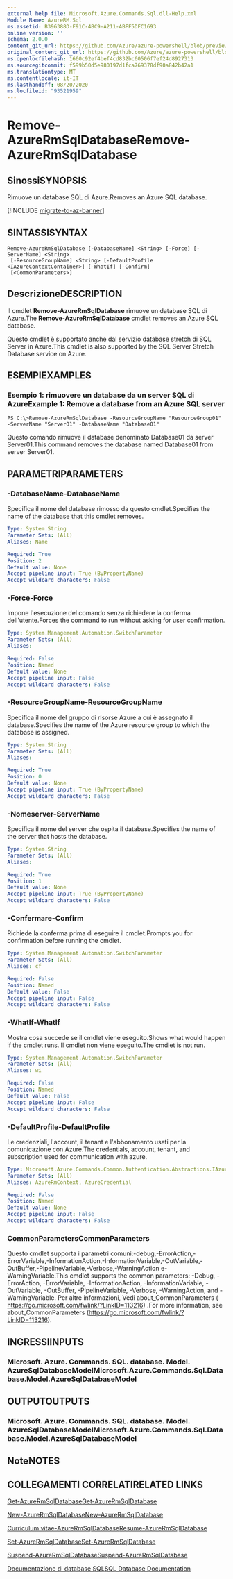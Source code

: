 ```yaml
---
external help file: Microsoft.Azure.Commands.Sql.dll-Help.xml
Module Name: AzureRM.Sql
ms.assetid: B396388D-F91C-4BC9-A211-ABFF5DFC1693
online version: ''
schema: 2.0.0
content_git_url: https://github.com/Azure/azure-powershell/blob/preview/src/ResourceManager/Sql/Commands.Sql/help/Remove-AzureRmSqlDatabase.md
original_content_git_url: https://github.com/Azure/azure-powershell/blob/preview/src/ResourceManager/Sql/Commands.Sql/help/Remove-AzureRmSqlDatabase.md
ms.openlocfilehash: 1660c92ef4bef4cd832bc60506f7ef24d8927313
ms.sourcegitcommit: f599b50d5e980197d1fca769378df90a842b42a1
ms.translationtype: MT
ms.contentlocale: it-IT
ms.lasthandoff: 08/20/2020
ms.locfileid: "93521959"
---
```

# <span data-ttu-id="ccae9-101">Remove-AzureRmSqlDatabase</span><span class="sxs-lookup"><span data-stu-id="ccae9-101">Remove-AzureRmSqlDatabase</span></span>

## <span data-ttu-id="ccae9-102">Sinossi</span><span class="sxs-lookup"><span data-stu-id="ccae9-102">SYNOPSIS</span></span>
<span data-ttu-id="ccae9-103">Rimuove un database SQL di Azure.</span><span class="sxs-lookup"><span data-stu-id="ccae9-103">Removes an Azure SQL database.</span></span>

[!INCLUDE [migrate-to-az-banner](../../includes/migrate-to-az-banner.md)]

## <span data-ttu-id="ccae9-104">SINTASSI</span><span class="sxs-lookup"><span data-stu-id="ccae9-104">SYNTAX</span></span>

```
Remove-AzureRmSqlDatabase [-DatabaseName] <String> [-Force] [-ServerName] <String>
 [-ResourceGroupName] <String> [-DefaultProfile <IAzureContextContainer>] [-WhatIf] [-Confirm]
 [<CommonParameters>]
```

## <span data-ttu-id="ccae9-105">Descrizione</span><span class="sxs-lookup"><span data-stu-id="ccae9-105">DESCRIPTION</span></span>
<span data-ttu-id="ccae9-106">Il cmdlet **Remove-AzureRmSqlDatabase** rimuove un database SQL di Azure.</span><span class="sxs-lookup"><span data-stu-id="ccae9-106">The **Remove-AzureRmSqlDatabase** cmdlet removes an Azure SQL database.</span></span>

<span data-ttu-id="ccae9-107">Questo cmdlet è supportato anche dal servizio database stretch di SQL Server in Azure.</span><span class="sxs-lookup"><span data-stu-id="ccae9-107">This cmdlet is also supported by the SQL Server Stretch Database service on Azure.</span></span>

## <span data-ttu-id="ccae9-108">ESEMPI</span><span class="sxs-lookup"><span data-stu-id="ccae9-108">EXAMPLES</span></span>

### <span data-ttu-id="ccae9-109">Esempio 1: rimuovere un database da un server SQL di Azure</span><span class="sxs-lookup"><span data-stu-id="ccae9-109">Example 1: Remove a database from an Azure SQL server</span></span>
```
PS C:\>Remove-AzureRmSqlDatabase -ResourceGroupName "ResourceGroup01" -ServerName "Server01" -DatabaseName "Database01"
```

<span data-ttu-id="ccae9-110">Questo comando rimuove il database denominato Database01 da server Server01.</span><span class="sxs-lookup"><span data-stu-id="ccae9-110">This command removes the database named Database01 from server Server01.</span></span>

## <span data-ttu-id="ccae9-111">PARAMETRI</span><span class="sxs-lookup"><span data-stu-id="ccae9-111">PARAMETERS</span></span>

### <span data-ttu-id="ccae9-112">-DatabaseName</span><span class="sxs-lookup"><span data-stu-id="ccae9-112">-DatabaseName</span></span>
<span data-ttu-id="ccae9-113">Specifica il nome del database rimosso da questo cmdlet.</span><span class="sxs-lookup"><span data-stu-id="ccae9-113">Specifies the name of the database that this cmdlet removes.</span></span>

```yaml
Type: System.String
Parameter Sets: (All)
Aliases: Name

Required: True
Position: 2
Default value: None
Accept pipeline input: True (ByPropertyName)
Accept wildcard characters: False
```

### <span data-ttu-id="ccae9-114">-Force</span><span class="sxs-lookup"><span data-stu-id="ccae9-114">-Force</span></span>
<span data-ttu-id="ccae9-115">Impone l'esecuzione del comando senza richiedere la conferma dell'utente.</span><span class="sxs-lookup"><span data-stu-id="ccae9-115">Forces the command to run without asking for user confirmation.</span></span>

```yaml
Type: System.Management.Automation.SwitchParameter
Parameter Sets: (All)
Aliases: 

Required: False
Position: Named
Default value: None
Accept pipeline input: False
Accept wildcard characters: False
```

### <span data-ttu-id="ccae9-116">-ResourceGroupName</span><span class="sxs-lookup"><span data-stu-id="ccae9-116">-ResourceGroupName</span></span>
<span data-ttu-id="ccae9-117">Specifica il nome del gruppo di risorse Azure a cui è assegnato il database.</span><span class="sxs-lookup"><span data-stu-id="ccae9-117">Specifies the name of the Azure resource group to which the database is assigned.</span></span>

```yaml
Type: System.String
Parameter Sets: (All)
Aliases: 

Required: True
Position: 0
Default value: None
Accept pipeline input: True (ByPropertyName)
Accept wildcard characters: False
```

### <span data-ttu-id="ccae9-118">-Nomeserver</span><span class="sxs-lookup"><span data-stu-id="ccae9-118">-ServerName</span></span>
<span data-ttu-id="ccae9-119">Specifica il nome del server che ospita il database.</span><span class="sxs-lookup"><span data-stu-id="ccae9-119">Specifies the name of the server that hosts the database.</span></span>

```yaml
Type: System.String
Parameter Sets: (All)
Aliases: 

Required: True
Position: 1
Default value: None
Accept pipeline input: True (ByPropertyName)
Accept wildcard characters: False
```

### <span data-ttu-id="ccae9-120">-Confermare</span><span class="sxs-lookup"><span data-stu-id="ccae9-120">-Confirm</span></span>
<span data-ttu-id="ccae9-121">Richiede la conferma prima di eseguire il cmdlet.</span><span class="sxs-lookup"><span data-stu-id="ccae9-121">Prompts you for confirmation before running the cmdlet.</span></span>

```yaml
Type: System.Management.Automation.SwitchParameter
Parameter Sets: (All)
Aliases: cf

Required: False
Position: Named
Default value: False
Accept pipeline input: False
Accept wildcard characters: False
```

### <span data-ttu-id="ccae9-122">-WhatIf</span><span class="sxs-lookup"><span data-stu-id="ccae9-122">-WhatIf</span></span>
<span data-ttu-id="ccae9-123">Mostra cosa succede se il cmdlet viene eseguito.</span><span class="sxs-lookup"><span data-stu-id="ccae9-123">Shows what would happen if the cmdlet runs.</span></span>
<span data-ttu-id="ccae9-124">Il cmdlet non viene eseguito.</span><span class="sxs-lookup"><span data-stu-id="ccae9-124">The cmdlet is not run.</span></span>

```yaml
Type: System.Management.Automation.SwitchParameter
Parameter Sets: (All)
Aliases: wi

Required: False
Position: Named
Default value: False
Accept pipeline input: False
Accept wildcard characters: False
```

### <span data-ttu-id="ccae9-125">-DefaultProfile</span><span class="sxs-lookup"><span data-stu-id="ccae9-125">-DefaultProfile</span></span>
<span data-ttu-id="ccae9-126">Le credenziali, l'account, il tenant e l'abbonamento usati per la comunicazione con Azure.</span><span class="sxs-lookup"><span data-stu-id="ccae9-126">The credentials, account, tenant, and subscription used for communication with azure.</span></span>

```yaml
Type: Microsoft.Azure.Commands.Common.Authentication.Abstractions.IAzureContextContainer
Parameter Sets: (All)
Aliases: AzureRmContext, AzureCredential

Required: False
Position: Named
Default value: None
Accept pipeline input: False
Accept wildcard characters: False
```

### <span data-ttu-id="ccae9-127">CommonParameters</span><span class="sxs-lookup"><span data-stu-id="ccae9-127">CommonParameters</span></span>
<span data-ttu-id="ccae9-128">Questo cmdlet supporta i parametri comuni:-debug,-ErrorAction,-ErrorVariable,-InformationAction,-InformationVariable,-OutVariable,-OutBuffer,-PipelineVariable,-Verbose,-WarningAction e-WarningVariable.</span><span class="sxs-lookup"><span data-stu-id="ccae9-128">This cmdlet supports the common parameters: -Debug, -ErrorAction, -ErrorVariable, -InformationAction, -InformationVariable, -OutVariable, -OutBuffer, -PipelineVariable, -Verbose, -WarningAction, and -WarningVariable.</span></span> <span data-ttu-id="ccae9-129">Per altre informazioni, Vedi about_CommonParameters ( https://go.microsoft.com/fwlink/?LinkID=113216) .</span><span class="sxs-lookup"><span data-stu-id="ccae9-129">For more information, see about_CommonParameters (https://go.microsoft.com/fwlink/?LinkID=113216).</span></span>

## <span data-ttu-id="ccae9-130">INGRESSI</span><span class="sxs-lookup"><span data-stu-id="ccae9-130">INPUTS</span></span>

### <span data-ttu-id="ccae9-131">Microsoft. Azure. Commands. SQL. database. Model. AzureSqlDatabaseModel</span><span class="sxs-lookup"><span data-stu-id="ccae9-131">Microsoft.Azure.Commands.Sql.Database.Model.AzureSqlDatabaseModel</span></span>

## <span data-ttu-id="ccae9-132">OUTPUT</span><span class="sxs-lookup"><span data-stu-id="ccae9-132">OUTPUTS</span></span>

### <span data-ttu-id="ccae9-133">Microsoft. Azure. Commands. SQL. database. Model. AzureSqlDatabaseModel</span><span class="sxs-lookup"><span data-stu-id="ccae9-133">Microsoft.Azure.Commands.Sql.Database.Model.AzureSqlDatabaseModel</span></span>

## <span data-ttu-id="ccae9-134">Note</span><span class="sxs-lookup"><span data-stu-id="ccae9-134">NOTES</span></span>

## <span data-ttu-id="ccae9-135">COLLEGAMENTI CORRELATI</span><span class="sxs-lookup"><span data-stu-id="ccae9-135">RELATED LINKS</span></span>

[<span data-ttu-id="ccae9-136">Get-AzureRmSqlDatabase</span><span class="sxs-lookup"><span data-stu-id="ccae9-136">Get-AzureRmSqlDatabase</span></span>](./Get-AzureRmSqlDatabase.md)

[<span data-ttu-id="ccae9-137">New-AzureRmSqlDatabase</span><span class="sxs-lookup"><span data-stu-id="ccae9-137">New-AzureRmSqlDatabase</span></span>](./New-AzureRmSqlDatabase.md)

[<span data-ttu-id="ccae9-138">Curriculum vitae-AzureRmSqlDatabase</span><span class="sxs-lookup"><span data-stu-id="ccae9-138">Resume-AzureRmSqlDatabase</span></span>](./Resume-AzureRmSqlDatabase.md)

[<span data-ttu-id="ccae9-139">Set-AzureRmSqlDatabase</span><span class="sxs-lookup"><span data-stu-id="ccae9-139">Set-AzureRmSqlDatabase</span></span>](./Set-AzureRmSqlDatabase.md)

[<span data-ttu-id="ccae9-140">Suspend-AzureRmSqlDatabase</span><span class="sxs-lookup"><span data-stu-id="ccae9-140">Suspend-AzureRmSqlDatabase</span></span>](./Suspend-AzureRmSqlDatabase.md)

[<span data-ttu-id="ccae9-141">Documentazione di database SQL</span><span class="sxs-lookup"><span data-stu-id="ccae9-141">SQL Database Documentation</span></span>](https://docs.microsoft.com/azure/sql-database/)


